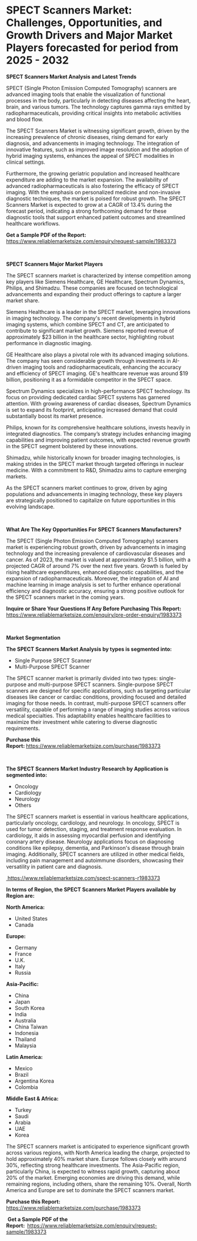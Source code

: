 <p><h1>SPECT Scanners Market: Challenges, Opportunities, and Growth Drivers and Major Market Players forecasted for period from 2025 - 2032</h1></p><p><strong>SPECT Scanners Market Analysis and Latest Trends</strong></p>
<p><p>SPECT (Single Photon Emission Computed Tomography) scanners are advanced imaging tools that enable the visualization of functional processes in the body, particularly in detecting diseases affecting the heart, brain, and various tumors. The technology captures gamma rays emitted by radiopharmaceuticals, providing critical insights into metabolic activities and blood flow.</p><p>The SPECT Scanners Market is witnessing significant growth, driven by the increasing prevalence of chronic diseases, rising demand for early diagnosis, and advancements in imaging technology. The integration of innovative features, such as improved image resolution and the adoption of hybrid imaging systems, enhances the appeal of SPECT modalities in clinical settings.</p><p>Furthermore, the growing geriatric population and increased healthcare expenditure are adding to the market expansion. The availability of advanced radiopharmaceuticals is also fostering the efficacy of SPECT imaging. With the emphasis on personalized medicine and non-invasive diagnostic techniques, the market is poised for robust growth. The SPECT Scanners Market is expected to grow at a CAGR of 13.4% during the forecast period, indicating a strong forthcoming demand for these diagnostic tools that support enhanced patient outcomes and streamlined healthcare workflows.</p></p>
<p><strong>Get a Sample PDF of the Report:&nbsp;</strong> <a href="https://www.reliablemarketsize.com/enquiry/request-sample/1983373?utm_campaign=2475&utm_medium=2&utm_source=Github&utm_content=ia&utm_term=13042025&utm_id=spect-scanners">https://www.reliablemarketsize.com/enquiry/request-sample/1983373</a></p>
<p>&nbsp;</p>
<p><strong>SPECT Scanners Major Market Players</strong></p>
<p><p>The SPECT scanners market is characterized by intense competition among key players like Siemens Healthcare, GE Healthcare, Spectrum Dynamics, Philips, and Shimadzu. These companies are focused on technological advancements and expanding their product offerings to capture a larger market share.</p><p>Siemens Healthcare is a leader in the SPECT market, leveraging innovations in imaging technology. The company's recent developments in hybrid imaging systems, which combine SPECT and CT, are anticipated to contribute to significant market growth. Siemens reported revenue of approximately $23 billion in the healthcare sector, highlighting robust performance in diagnostic imaging.</p><p>GE Healthcare also plays a pivotal role with its advanced imaging solutions. The company has seen considerable growth through investments in AI-driven imaging tools and radiopharmaceuticals, enhancing the accuracy and efficiency of SPECT imaging. GE's healthcare revenue was around $19 billion, positioning it as a formidable competitor in the SPECT space.</p><p>Spectrum Dynamics specializes in high-performance SPECT technology. Its focus on providing dedicated cardiac SPECT systems has garnered attention. With growing awareness of cardiac diseases, Spectrum Dynamics is set to expand its footprint, anticipating increased demand that could substantially boost its market presence.</p><p>Philips, known for its comprehensive healthcare solutions, invests heavily in integrated diagnostics. The company’s strategy includes enhancing imaging capabilities and improving patient outcomes, with expected revenue growth in the SPECT segment bolstered by these innovations.</p><p>Shimadzu, while historically known for broader imaging technologies, is making strides in the SPECT market through targeted offerings in nuclear medicine. With a commitment to R&D, Shimadzu aims to capture emerging markets.</p><p>As the SPECT scanners market continues to grow, driven by aging populations and advancements in imaging technology, these key players are strategically positioned to capitalize on future opportunities in this evolving landscape.</p></p>
<p>&nbsp;</p>
<p><strong>What Are The Key Opportunities For SPECT Scanners Manufacturers?</strong></p>
<p><p>The SPECT (Single Photon Emission Computed Tomography) scanners market is experiencing robust growth, driven by advancements in imaging technology and the increasing prevalence of cardiovascular diseases and cancer. As of 2023, the market is valued at approximately $1.5 billion, with a projected CAGR of around 7% over the next five years. Growth is fueled by rising healthcare expenditures, enhanced diagnostic capabilities, and the expansion of radiopharmaceuticals. Moreover, the integration of AI and machine learning in image analysis is set to further enhance operational efficiency and diagnostic accuracy, ensuring a strong positive outlook for the SPECT scanners market in the coming years.</p></p>
<p><strong>Inquire or Share Your Questions If Any Before Purchasing This Report:</strong> <a href="https://www.reliablemarketsize.com/enquiry/pre-order-enquiry/1983373?utm_campaign=2475&utm_medium=2&utm_source=Github&utm_content=ia&utm_term=13042025&utm_id=spect-scanners">https://www.reliablemarketsize.com/enquiry/pre-order-enquiry/1983373</a></p>
<p>&nbsp;</p>
<p><strong>Market Segmentation</strong></p>
<p><strong>The SPECT Scanners Market Analysis by types is segmented into:</strong></p>
<p><ul><li>Single Purpose SPECT Scanner</li><li>Multi-Purpose SPECT Scanner</li></ul></p>
<p><p>The SPECT scanner market is primarily divided into two types: single-purpose and multi-purpose SPECT scanners. Single-purpose SPECT scanners are designed for specific applications, such as targeting particular diseases like cancer or cardiac conditions, providing focused and detailed imaging for those needs. In contrast, multi-purpose SPECT scanners offer versatility, capable of performing a range of imaging studies across various medical specialties. This adaptability enables healthcare facilities to maximize their investment while catering to diverse diagnostic requirements.</p></p>
<p><strong>Purchase this Report:&nbsp;</strong><a href="https://www.reliablemarketsize.com/purchase/1983373?utm_campaign=2475&utm_medium=2&utm_source=Github&utm_content=ia&utm_term=13042025&utm_id=spect-scanners">https://www.reliablemarketsize.com/purchase/1983373</a></p>
<p>&nbsp;</p>
<p><strong>The SPECT Scanners Market Industry Research by Application is segmented into:</strong></p>
<p><ul><li>Oncology</li><li>Cardiology</li><li>Neurology</li><li>Others</li></ul></p>
<p><p>The SPECT scanners market is essential in various healthcare applications, particularly oncology, cardiology, and neurology. In oncology, SPECT is used for tumor detection, staging, and treatment response evaluation. In cardiology, it aids in assessing myocardial perfusion and identifying coronary artery disease. Neurology applications focus on diagnosing conditions like epilepsy, dementia, and Parkinson's disease through brain imaging. Additionally, SPECT scanners are utilized in other medical fields, including pain management and autoimmune disorders, showcasing their versatility in patient care and diagnosis.</p></p>
<p><a href="https://www.reliablemarketsize.com/spect-scanners-r1983373?utm_campaign=2475&utm_medium=2&utm_source=Github&utm_content=ia&utm_term=13042025&utm_id=spect-scanners">&nbsp;https://www.reliablemarketsize.com/spect-scanners-r1983373</a></p>
<p><strong>In terms of Region, the SPECT Scanners Market Players available by Region are:</strong></p>
<p>
    <p> <strong> North America: </strong>
        <ul>
            <li>United States</li>
            <li>Canada</li>
        </ul>
        </p> 
    <p> <strong> Europe: </strong>
        <ul>
            <li>Germany</li>
            <li>France</li>
            <li>U.K.</li>
            <li>Italy</li>
            <li>Russia</li>
        </ul>
        </p> 
    <p> <strong> Asia-Pacific: </strong>
        <ul>
            <li>China</li>
            <li>Japan</li>
            <li>South Korea</li>
            <li>India</li>
            <li>Australia</li>
            <li>China Taiwan</li>
            <li>Indonesia</li>
            <li>Thailand</li>
            <li>Malaysia</li>
        </ul>
        </p> 
    <p> <strong> Latin America: </strong>
        <ul>
            <li>Mexico</li>
            <li>Brazil</li>
            <li>Argentina Korea</li>
            <li>Colombia</li>
        </ul>
        </p> 
    <p> <strong> Middle East & Africa: </strong>
        <ul>
            <li>Turkey</li>
            <li>Saudi</li>
            <li>Arabia</li>
            <li>UAE</li>
            <li>Korea</li>
        </ul>
    </p>
    </p>
<p><p>The SPECT scanners market is anticipated to experience significant growth across various regions, with North America leading the charge, projected to hold approximately 40% market share. Europe follows closely with around 30%, reflecting strong healthcare investments. The Asia-Pacific region, particularly China, is expected to witness rapid growth, capturing about 20% of the market. Emerging economies are driving this demand, while remaining regions, including others, share the remaining 10%. Overall, North America and Europe are set to dominate the SPECT scanners market.</p></p>
<p><strong>Purchase this Report: </strong><a href="https://www.reliablemarketsize.com/purchase/1983373?utm_campaign=2475&utm_medium=2&utm_source=Github&utm_content=ia&utm_term=13042025&utm_id=spect-scanners">https://www.reliablemarketsize.com/purchase/1983373</a></p>
<p>&nbsp;<strong>Get a Sample PDF of the Report:&nbsp;&nbsp;</strong><a href="https://www.reliablemarketsize.com/enquiry/request-sample/1983373?utm_campaign=2475&utm_medium=2&utm_source=Github&utm_content=ia&utm_term=13042025&utm_id=spect-scanners">https://www.reliablemarketsize.com/enquiry/request-sample/1983373</a></p>
<p><strong></strong></p>
<p><p></p><p></p><p></p></p>